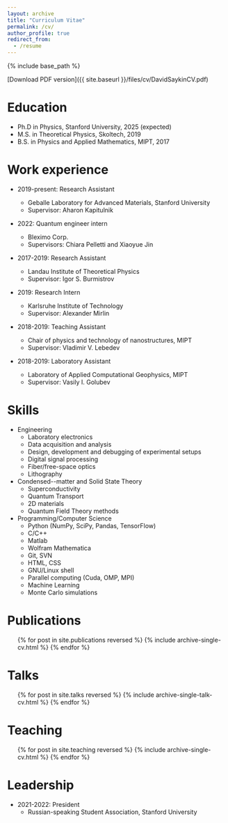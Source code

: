 ```yaml
---
layout: archive
title: "Curriculum Vitae"
permalink: /cv/
author_profile: true
redirect_from:
  - /resume
---
```


{% include base_path %}

[Download PDF version]({{ site.baseurl }}/files/cv/DavidSaykinCV.pdf)

Education
======
* Ph.D in Physics, Stanford University, 2025 (expected)
* M.S. in Theoretical Physics, Skoltech, 2019
* B.S. in Physics and Applied Mathematics, MIPT, 2017

Work experience
======
* 2019-present: Research Assistant
  * Geballe Laboratory for Advanced Materials, Stanford University
  * Supervisor: Aharon Kapitulnik
  
* 2022: Quantum engineer intern
  * Bleximo Corp.
  * Supervisors: Chiara Pelletti and Xiaoyue Jin

* 2017-2019: Research Assistant
  * Landau Institute of Theoretical Physics
  * Supervisor: Igor S. Burmistrov

* 2019: Research Intern
  * Karlsruhe Institute of Technology
  * Supervisor: Alexander Mirlin

* 2018-2019: Teaching Assistant
  * Chair of physics and technology of nanostructures, MIPT
  * Supervisor: Vladimir V. Lebedev

* 2018-2019: Laboratory Assistant
  * Laboratory of Applied Computational Geophysics, MIPT
  * Supervisor: Vasily I. Golubev

Skills
======
* Engineering
  * Laboratory electronics
  * Data acquisition and analysis
  * Design, development and debugging of experimental setups
  * Digital signal processing
  * Fiber/free-space optics
  * Lithography
* Condensed--matter and Solid State Theory
  * Superconductivity
  * Quantum Transport
  * 2D materials
  * Quantum Field Theory methods
* Programming/Computer Science
  * Python (NumPy, SciPy, Pandas, TensorFlow)
  * C/C++ 
  * Matlab
  * Wolfram Mathematica
  * Git, SVN
  * HTML, CSS
  * GNU/Linux shell
  * Parallel computing (Cuda, OMP, MPI)
  * Machine Learning
  * Monte Carlo simulations

Publications
======
  <ul>{% for post in site.publications reversed %}
    {% include archive-single-cv.html %}
  {% endfor %}</ul>
  
Talks
======
  <ul>{% for post in site.talks reversed %}
    {% include archive-single-talk-cv.html %}
  {% endfor %}</ul>
  
Teaching
======
  <ul>{% for post in site.teaching reversed %}
    {% include archive-single-cv.html %}
  {% endfor %}</ul>
  
Leadership
======
* 2021-2022: President
  * Russian-speaking Student Association, Stanford University

